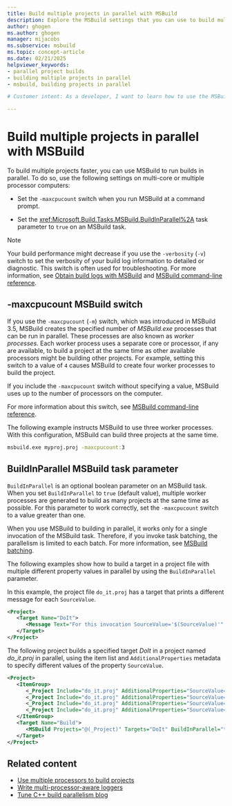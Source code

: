 ```yaml
---
title: Build multiple projects in parallel with MSBuild
description: Explore the MSBuild settings that you can use to build multiple projects faster by running them in parallel in Visual Studio.
author: ghogen
ms.author: ghogen
manager: mijacobs
ms.subservice: msbuild
ms.topic: concept-article
ms.date: 02/21/2025
helpviewer_keywords:
- parallel project builds
- building multiple projects in parallel
- msbuild, building projects in parallel

# Customer intent: As a developer, I want to learn how to use the MSBuild command in Visual Studio to run multiple projects in parallel so that I can build projects faster.

---
```


# Build multiple projects in parallel with MSBuild

To build multiple projects faster, you can use MSBuild to run builds in parallel. To do so, use the following settings on multi-core or multiple processor computers:

- Set the `-maxcpucount` switch when you run MSBuild at a command prompt.

- Set the <xref:Microsoft.Build.Tasks.MSBuild.BuildInParallel%2A> task parameter to `true` on an MSBuild task.

> [!NOTE]
> Your build performance might decrease if you use the `-verbosity` (`-v`) switch to set the verbosity of your build log information to detailed or diagnostic. This switch is often used for troubleshooting. For more information, see [Obtain build logs with MSBuild](../msbuild/obtaining-build-logs-with-msbuild.md) and [MSBuild command-line reference](../msbuild/msbuild-command-line-reference.md).

## -maxcpucount MSBuild switch

If you use the `-maxcpucount` (`-m`) switch, which was introduced in MSBuild 3.5, MSBuild creates the specified number of *MSBuild.exe* processes that can be run in parallel. These processes are also known as *worker processes*. Each worker process uses a separate core or processor, if any are available, to build a project at the same time as other available processors might be building other projects.
For example, setting this switch to a value of `4` causes MSBuild to create four worker processes to build the project.

If you include the `-maxcpucount` switch without specifying a value, MSBuild uses up to the number of processors on the computer.

For more information about this switch, see [MSBuild command-line reference](../msbuild/msbuild-command-line-reference.md).

The following example instructs MSBuild to use three worker processes. With this configuration, MSBuild can build three projects at the same time.

```cmd
msbuild.exe myproj.proj -maxcpucount:3
```

## BuildInParallel MSBuild task parameter

`BuildInParallel` is an optional boolean parameter on an MSBuild task. When you set `BuildInParallel` to `true` (default value), multiple worker processes are generated to build as many projects at the same time as possible. For this parameter to work correctly, set the `-maxcpucount` switch to a value greater than one.

When you use MSBuild to building in parallel, it works only for a single invocation of the MSBuild task. Therefore, if you invoke task batching, the parallelism is limited to each batch. For more information, see [MSBuild batching](msbuild-batching.md).

The following examples show how to build a target in a project file with multiple different property values in parallel by using the `BuildInParallel` parameter.

In this example, the project file `do_it.proj` has a target that prints a different message for each `SourceValue`.

```xml
<Project>
   <Target Name="DoIt">
      <Message Text="For this invocation SourceValue='$(SourceValue)'" Importance="High" />
   </Target>
</Project>
```

The following project builds a specified target *DoIt* in a project named *do_it.proj* in parallel, using the item list and `AdditionalProperties` metadata to specify different values of the property `SourceValue`.

```xml
<Project>
   <ItemGroup>
      <_Project Include="do_it.proj" AdditionalProperties="SourceValue=Test1" />
      <_Project Include="do_it.proj" AdditionalProperties="SourceValue=Test2" />
      <_Project Include="do_it.proj" AdditionalProperties="SourceValue=Test3" />
      <_Project Include="do_it.proj" AdditionalProperties="SourceValue=Test4" />
   </ItemGroup>
   <Target Name="Build">
      <MSBuild Projects="@(_Project)" Targets="DoIt" BuildInParallel="true" />
   </Target>
</Project>
```

## Related content

- [Use multiple processors to build projects](../msbuild/using-multiple-processors-to-build-projects.md)
- [Write multi-processor-aware loggers](../msbuild/writing-multi-processor-aware-loggers.md)
- [Tune C++ build parallelism blog](https://devblogs.microsoft.com/visualstudio/tuning-c-build-parallelism-in-vs2010/)
